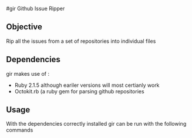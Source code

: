 #gir
Github Issue Ripper

Objective
---------
Rip all the issues from a set of repositories into individual files

Dependencies
------------
gir makes use of :
<ul>
<li>Ruby 2.1.5 although eariler versions will most certianly work</li>
<li>Octokit.rb (a ruby gem for parsing github repositories</li>
</ul>

Usage
-----
With the dependencies correctly installed gir can be run with the following commands

